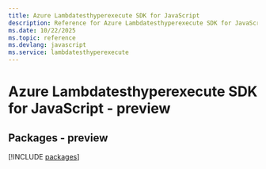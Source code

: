 ```yaml
---
title: Azure Lambdatesthyperexecute SDK for JavaScript
description: Reference for Azure Lambdatesthyperexecute SDK for JavaScript
ms.date: 10/22/2025
ms.topic: reference
ms.devlang: javascript
ms.service: lambdatesthyperexecute
---
```

# Azure Lambdatesthyperexecute SDK for JavaScript - preview
## Packages - preview
[!INCLUDE [packages](lambdatesthyperexecute-index.md)]